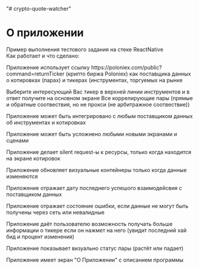 "# crypto-quote-watcher"


<h1>О приложении</h1>
<div>Пример выполнения тестового задания на стеке ReactNative</div>
<div>Как работает и что сделано:</div>
<p>Приложение использует ссылку https://poloniex.com/public?command=returnTicker  (крипто биржа Poloniex) как поставщика данных о котировках (парах) и тикерах (инструментах, торгуемых на рынке</p>        
<p>Выберите интересующий Вас тикер в верхней линии инструментов и в ответ получите на основном экране Все коррелирующие пары (прямые и обратные соотвествия, но не прокси (не арбитражное соотвествие))</p>
<p>Приложение может быть интегрировано с любым поставщиком данных об инструментах и котировках</p>
<p>Приложение может быть усложнено любыми новыми экранами и сценами</p>
<p>Приложение делает silent request-ы к  ресурсы, только когда находится на экране котировок</p>
<p>Приложение обновляет визуальные контейнеры только когда данные изменяются</p>
<p>Приложение отражает дату последнего успешого взаимодейсвия с поставщиком данных</p>
<p>Приложение отражает состояние ошибки, если данные не могут быть получены через сеть или невалидные</p>
<p>Приложение даёт пользователю возможность получать больше информации о тикере если он нажмет на него (увидит последний хай бид и процент изменения)</p>
<p>Приложение показывает визуально статус пары (растёт или падает)</p>
<p>Приложение имеет экран "О Приложении" с описанием программы</p> 
